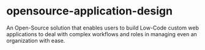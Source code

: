 # opensource-application-design
An Open-Source solution that enables users to build Low-Code custom web applications to deal with complex workflows and roles in managing even an organization with ease.

